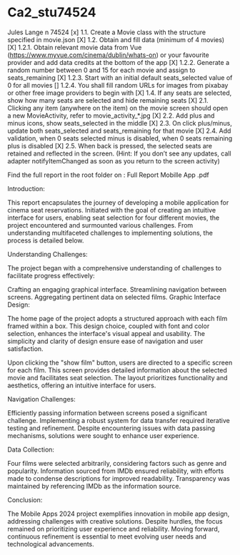 # Ca2_stu74524
Jules Lange n 74524
[x] 1.1. Create a Movie class with the structure specified in movie.json
[X] 1.2. Obtain and fill data (minimum of 4 movies)
[X] 1.2.1. Obtain relevant movie data from Vue (https://www.myvue.com/cinema/dublin/whats-on) or your favourite provider and add data credits at the bottom of the app
[X] 1.2.2. Generate a random number between 0 and 15 for each movie and assign to seats_remaining
[X] 1.2.3. Start with an initial default seats_selected value of 0 for all movies
[] 1.2.4. You shall fill random URLs for images from pixabay or other free image providers to begin with
[X] 1.4. If any seats are selected, show how many seats are selected and hide remaining seats
[X] 2.1. Clicking any item (anywhere on the item) on the movie screen should open a new MovieActivity, refer to movie_activity_*.jpg
[X] 2.2. Add plus and minus icons, show seats_selected in the middle
[X] 2.3. On click plus/minus, update both seats_selected and seats_remaining for that movie
[X] 2.4. Add validation, when 0 seats selected minus is disabled, when 0 seats remaining plus is disabled
[X] 2.5. When back is pressed, the selected seats are retained and reflected in the screen. (Hint: If you don’t see any updates, call adapter notifyItemChanged as soon as you return to the screen activity)

Find the full report in the root folder on : Full Report Mobille App .pdf

Introduction:

This report encapsulates the journey of developing a mobile application for cinema seat reservations. Initiated with the goal of creating an intuitive interface for users, enabling seat selection for four different movies, the project encountered and surmounted various challenges. From understanding multifaceted challenges to implementing solutions, the process is detailed below.

Understanding Challenges:

The project began with a comprehensive understanding of challenges to facilitate progress effectively:

Crafting an engaging graphical interface.
Streamlining navigation between screens.
Aggregating pertinent data on selected films.
Graphic Interface Design:

The home page of the project adopts a structured approach with each film framed within a box. This design choice, coupled with font and color selection, enhances the interface's visual appeal and usability. The simplicity and clarity of design ensure ease of navigation and user satisfaction.

Upon clicking the "show film" button, users are directed to a specific screen for each film. This screen provides detailed information about the selected movie and facilitates seat selection. The layout prioritizes functionality and aesthetics, offering an intuitive interface for users.

Navigation Challenges:

Efficiently passing information between screens posed a significant challenge. Implementing a robust system for data transfer required iterative testing and refinement. Despite encountering issues with data passing mechanisms, solutions were sought to enhance user experience.

Data Collection:

Four films were selected arbitrarily, considering factors such as genre and popularity. Information sourced from IMDb ensured reliability, with efforts made to condense descriptions for improved readability. Transparency was maintained by referencing IMDb as the information source.

Conclusion:

The Mobile Apps 2024 project exemplifies innovation in mobile app design, addressing challenges with creative solutions. Despite hurdles, the focus remained on prioritizing user experience and reliability. Moving forward, continuous refinement is essential to meet evolving user needs and technological advancements.
